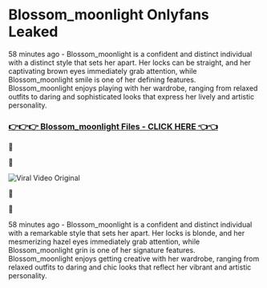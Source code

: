 # Blossom_moonlight Onlyfans Leaked

<p>58 minutes ago - Blossom_moonlight is a confident and distinct individual with a distinct style that sets her apart. Her locks can be straight, and her captivating brown eyes immediately grab attention, while Blossom_moonlight smile is one of her defining features. Blossom_moonlight enjoys playing with her wardrobe, ranging from relaxed outfits to daring and sophisticated looks that express her lively and artistic personality.</p><p>
<h3><a href="https://fansleaks.com-getfree.pro/blossom-moonlight" rel="nofollow">👉👉👉 Blossom_moonlight Files - CLICK HERE 👈👈</a></h3>
<p>🔻</p>
<p>🔻</p> <p>
<a href="https://fansleaks.com-getfree.pro/blossom-moonlight" rel="nofollow"><img src="https://i.imgur.com/0ZbtXZ5.gif" alt="Viral Video Original" style="max-width: 100%; display: inline-block;" data-target="animated-image.originalImage"></a>
<p>🔻</p>
<p>🔻</p> <p>58 minutes ago - Blossom_moonlight is a confident and distinct individual with a remarkable style that sets her apart. Her locks is blonde, and her mesmerizing hazel eyes immediately grab attention, while Blossom_moonlight grin is one of her signature features. Blossom_moonlight enjoys getting creative with her wardrobe, ranging from relaxed outfits to daring and chic looks that reflect her vibrant and artistic personality.</p>